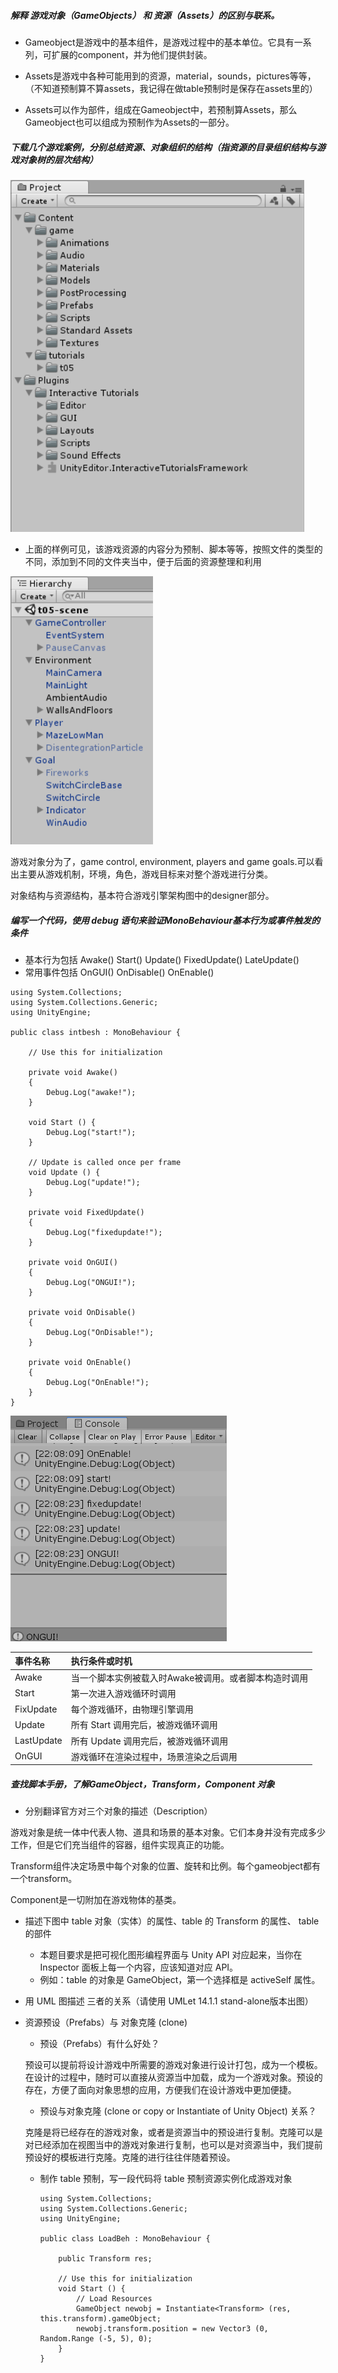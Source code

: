 ##### 解释 游戏对象（GameObjects） 和 资源（Assets）的区别与联系。

- Gameobject是游戏中的基本组件，是游戏过程中的基本单位。它具有一系列，可扩展的component，并为他们提供封装。

- Assets是游戏中各种可能用到的资源，material，sounds，pictures等等，（不知道预制算不算assets，我记得在做table预制时是保存在assets里的）
- Assets可以作为部件，组成在Gameobject中，若预制算Assets，那么Gameobject也可以组成为预制作为Assets的一部分。

##### 下载几个游戏案例，分别总结资源、对象组织的结构（指资源的目录组织结构与游戏对象树的层次结构）

![Snipaste_2019-09-13_21-48-10](imp/Snipaste_2019-09-13_21-48-10.png)

- 上面的样例可见，该游戏资源的内容分为预制、脚本等等，按照文件的类型的不同，添加到不同的文件夹当中，便于后面的资源整理和利用

![Snipaste_2019-09-13_21-53-52](imp/Snipaste_2019-09-13_21-53-52.png)

游戏对象分为了，game control, environment, players and game goals.可以看出主要从游戏机制，环境，角色，游戏目标来对整个游戏进行分类。

对象结构与资源结构，基本符合游戏引擎架构图中的designer部分。

##### 编写一个代码，使用 debug 语句来验证MonoBehaviour基本行为或事件触发的条件

- 基本行为包括 Awake() Start() Update() FixedUpdate() LateUpdate()
- 常用事件包括 OnGUI() OnDisable() OnEnable()

```
using System.Collections;
using System.Collections.Generic;
using UnityEngine;
 
public class intbesh : MonoBehaviour {
 
    // Use this for initialization
 
    private void Awake()
    {
        Debug.Log("awake!");
    }
 
    void Start () {
        Debug.Log("start!");
	}
	
	// Update is called once per frame
    void Update () {
        Debug.Log("update!");
	}
 
    private void FixedUpdate()
    {
        Debug.Log("fixedupdate!");
    }
 
    private void OnGUI()
    {
        Debug.Log("ONGUI!");
    }
 
    private void OnDisable()
    {
        Debug.Log("OnDisable!");
    }
 
    private void OnEnable()
    {
        Debug.Log("OnEnable!");
    }
}
```

![Snipaste_2019-09-13_22-08-35](imp/Snipaste_2019-09-13_22-08-35.png)

| 事件名称   | 执行条件或时机                                        |
| :--------- | :---------------------------------------------------- |
| Awake      | 当一个脚本实例被载入时Awake被调用。或者脚本构造时调用 |
| Start      | 第一次进入游戏循环时调用                              |
| FixUpdate  | 每个游戏循环，由物理引擎调用                          |
| Update     | 所有 Start 调用完后，被游戏循环调用                   |
| LastUpdate | 所有 Update 调用完后，被游戏循环调用                  |
| OnGUI      | 游戏循环在渲染过程中，场景渲染之后调用                |

##### 查找脚本手册，了解GameObject，Transform，Component 对象

- 分别翻译官方对三个对象的描述（Description）

游戏对象是统一体中代表人物、道具和场景的基本对象。它们本身并没有完成多少工作，但是它们充当组件的容器，组件实现真正的功能。

Transform组件决定场景中每个对象的位置、旋转和比例。每个gameobject都有一个transform。

Component是一切附加在游戏物体的基类。

- 描述下图中 table 对象（实体）的属性、table 的 Transform 的属性、 table 的部件
  - 本题目要求是把可视化图形编程界面与 Unity API 对应起来，当你在 Inspector 面板上每一个内容，应该知道对应 API。
  - 例如：table 的对象是 GameObject，第一个选择框是 activeSelf 属性。
- 用 UML 图描述 三者的关系（请使用 UMLet 14.1.1 stand-alone版本出图）

- 资源预设（Prefabs）与 对象克隆 (clone)

  - 预设（Prefabs）有什么好处？

  预设可以提前将设计游戏中所需要的游戏对象进行设计打包，成为一个模板。在设计的过程中，随时可以直接从资源当中加载，成为一个游戏对象。预设的存在，方便了面向对象思想的应用，方便我们在设计游戏中更加便捷。

  - 预设与对象克隆 (clone or copy or Instantiate of Unity Object) 关系？

  克隆是将已经存在的游戏对象，或者是资源当中的预设进行复制。克隆可以是对已经添加在视图当中的游戏对象进行复制，也可以是对资源当中，我们提前预设好的模板进行克隆。克隆的进行往往伴随着预设。

  - 制作 table 预制，写一段代码将 table 预制资源实例化成游戏对象

    ```
    using System.Collections;
    using System.Collections.Generic;
    using UnityEngine;
    
    public class LoadBeh : MonoBehaviour {
    
    	public Transform res;
    
    	// Use this for initialization
    	void Start () {
    		// Load Resources
    		GameObject newobj = Instantiate<Transform> (res, this.transform).gameObject;
    		newobj.transform.position = new Vector3 (0, Random.Range (-5, 5), 0);
    	}
    }
    ```

    